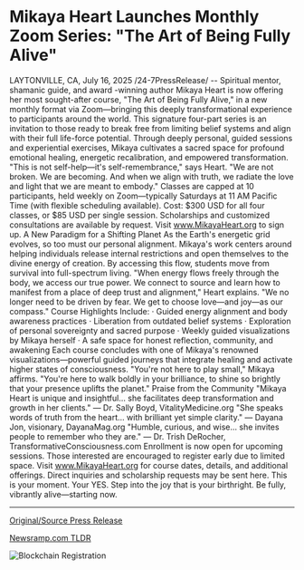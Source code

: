 # Mikaya Heart Launches Monthly Zoom Series: "The Art of Being Fully Alive"

LAYTONVILLE, CA, July 16, 2025 /24-7PressRelease/ -- Spiritual mentor, shamanic guide, and award -winning author Mikaya Heart is now offering her most sought-after course, "The Art of Being Fully Alive," in a new monthly format via Zoom—bringing this deeply transformational experience to participants around the world.  This signature four-part series is an invitation to those ready to break free from limiting belief systems and align with their full life-force potential. Through deeply personal, guided sessions and experiential exercises, Mikaya cultivates a sacred space for profound emotional healing, energetic recalibration, and empowered transformation.  "This is not self-help—it's self-remembrance," says Heart. "We are not broken. We are becoming. And when we align with truth, we radiate the love and light that we are meant to embody."  Classes are capped at 10 participants, held weekly on Zoom—typically Saturdays at 11 AM Pacific Time (with flexible scheduling available).  Cost: $300 USD for all four classes, or $85 USD per single session.  Scholarships and customized consultations are available by request. Visit www.MikayaHeart.org to sign up.  A New Paradigm for a Shifting Planet  As the Earth's energetic grid evolves, so too must our personal alignment. Mikaya's work centers around helping individuals release internal restrictions and open themselves to the divine energy of creation. By accessing this flow, students move from survival into full-spectrum living.  "When energy flows freely through the body, we access our true power. We connect to source and learn how to manifest from a place of deep trust and alignment," Heart explains. "We no longer need to be driven by fear. We get to choose love—and joy—as our compass."  Course Highlights Include:  · Guided energy alignment and body awareness practices  · Liberation from outdated belief systems  · Exploration of personal sovereignty and sacred purpose  · Weekly guided visualizations by Mikaya herself  · A safe space for honest reflection, community, and awakening  Each course concludes with one of Mikaya's renowned visualizations—powerful guided journeys that integrate healing and activate higher states of consciousness.  "You're not here to play small," Mikaya affirms. "You're here to walk boldly in your brilliance, to shine so brightly that your presence uplifts the planet."  Praise from the Community  "Mikaya Heart is unique and insightful… she facilitates deep transformation and growth in her clients." — Dr. Sally Boyd, VitalityMedicine.org  "She speaks words of truth from the heart… with brilliant yet simple clarity."  — Dayana Jon, visionary, DayanaMag.org  "Humble, curious, and wise… she invites people to remember who they are." — Dr. Trish DeRocher, TransformativeConsciousness.com  Enrollment is now open for upcoming sessions. Those interested are encouraged to register early due to limited space.   Visit www.MikayaHeart.org for course dates, details, and additional offerings.  Direct inquiries and scholarship requests may be sent here.   This is your moment. Your YES.  Step into the joy that is your birthright.  Be fully, vibrantly alive—starting now. 

---

[Original/Source Press Release](https://www.24-7pressrelease.com/press-release/524935/mikaya-heart-launches-monthly-zoom-series-the-art-of-being-fully-alive)
                    

[Newsramp.com TLDR](https://newsramp.com/curated-news/mikaya-heart-launches-the-art-of-being-fully-alive-course-online/f2803b8823d0f33065215137cbe81d66) 

 

 



![Blockchain Registration](https://cdn.newsramp.app/24-7PressRelease/qrcode/257/16/knotOzOa.webp)
